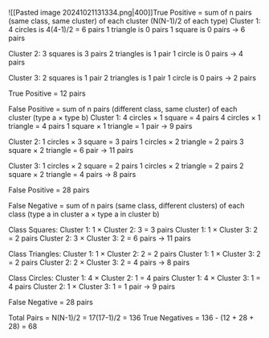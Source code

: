 ![[Pasted image 20241021131334.png|400]]True Positive = sum of n pairs (same class, same cluster) of each cluster (N(N-1)/2 of each type)
Cluster 1: 
4 circles is 4(4-1)/2 = 6 pairs
1 triangle is 0 pairs
1 square is 0 pairs
-> 6 pairs

Cluster 2: 
3 squares is 3 pairs
2 triangles is 1 pair
1 circle is 0 pairs
-> 4 pairs

Cluster 3: 
2 squares is 1 pair
2 triangles is 1 pair
1 circle is 0 pairs
-> 2 pairs

True Positive = 12 pairs

False Positive = sum of n pairs (different class, same cluster) of each cluster (type a $\times$ type b)
Cluster 1:
4 circles $\times$ 1 square = 4 pairs
4 circles $\times$ 1 triangle = 4 pairs
1 square $\times$ 1 triangle = 1 pair
-> 9 pairs

Cluster 2:
1 circles $\times$ 3 square = 3 pairs
1 circles $\times$ 2 triangle = 2 pairs
3 square $\times$ 2 triangle = 6 pair
-> 11 pairs

Cluster 3: 
1 circles $\times$ 2 square = 2 pairs
1 circles $\times$ 2 triangle = 2 pairs
2 square $\times$ 2 triangle = 4 pairs
-> 8 pairs

False Positive = 28 pairs

False Negative = sum of n pairs (same class, different clusters) of each class (type a in cluster a $\times$ type a in cluster b)

Class Squares:
Cluster 1: 1 $\times$ Cluster 2: 3 = 3 pairs
Cluster 1: 1 $\times$ Cluster 3: 2 = 2 pairs
Cluster 2: 3 $\times$ Cluster 3: 2 = 6 pairs
-> 11 pairs

Class Triangles:
Cluster 1: 1 $\times$ Cluster 2: 2 = 2 pairs
Cluster 1: 1 $\times$ Cluster 3: 2 = 2 pairs
Cluster 2: 2 $\times$ Cluster 3: 2 = 4 pairs
-> 8 pairs

Class Circles:
Cluster 1: 4 $\times$ Cluster 2: 1 = 4 pairs
Cluster 1: 4 $\times$ Cluster 3: 1 = 4 pairs
Cluster 2: 1 $\times$ Cluster 3: 1 = 1 pair
-> 9 pairs

False Negative = 28 pairs

Total Pairs = N(N-1)/2 = 17(17-1)/2 = 136
True Negatives = 136 - (12 + 28 + 28) = 68